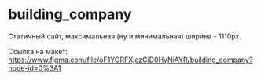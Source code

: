 # building_company

Статичный сайт, максимальная (ну и минимальная) ширина - 1110px.

Ссылка на макет: 
https://www.figma.com/file/oF1YORFXjezCiD0HyNiAYR/building_company?node-id=0%3A1
